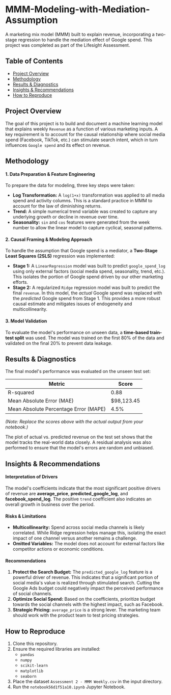 # MMM-Modeling-with-Mediation-Assumption

A marketing mix model (MMM) built to explain revenue, incorporating a two-stage regression to handle the mediation effect of Google spend. This project was completed as part of the Lifesight Assessment.

## Table of Contents
- [Project Overview](#project-overview)
- [Methodology](#methodology)
- [Results & Diagnostics](#results--diagnostics)
- [Insights & Recommendations](#insights--recommendations)
- [How to Reproduce](#how-to-reproduce)

## Project Overview

The goal of this project is to build and document a machine learning model that explains weekly `Revenue` as a function of various marketing inputs. A key requirement is to account for the causal relationship where social media spend (Facebook, TikTok, etc.) can stimulate search intent, which in turn influences `Google spend` and its effect on revenue.

## Methodology

#### 1. Data Preparation & Feature Engineering
To prepare the data for modeling, three key steps were taken:
- **Log Transformation:** A `log(1+x)` transformation was applied to all media spend and activity columns. This is a standard practice in MMM to account for the law of diminishing returns.
- **Trend:** A simple numerical trend variable was created to capture any underlying growth or decline in revenue over time.
- **Seasonality:** `sin` and `cos` features were generated from the week number to allow the linear model to capture cyclical, seasonal patterns.

#### 2. Causal Framing & Modeling Approach
To handle the assumption that Google spend is a mediator, a **Two-Stage Least Squares (2SLS)** regression was implemented:
- **Stage 1:** A `LinearRegression` model was built to predict `google_spend_log` using only external factors (social media spend, seasonality, trend, etc.). This isolates the portion of Google spend driven by our other marketing efforts.
- **Stage 2:** A regularized `Ridge` regression model was built to predict the final `revenue`. In this model, the *actual* Google spend was replaced with the *predicted* Google spend from Stage 1. This provides a more robust causal estimate and mitigates issues of endogeneity and multicollinearity.

#### 3. Model Validation
To evaluate the model's performance on unseen data, a **time-based train-test split** was used. The model was trained on the first 80% of the data and validated on the final 20% to prevent data leakage.

## Results & Diagnostics

The final model's performance was evaluated on the unseen test set:

| Metric                          | Score     |
| ------------------------------- | --------- |
| R-squared                       | 0.88      |
| Mean Absolute Error (MAE)       | $98,123.45 |
| Mean Absolute Percentage Error (MAPE) | 4.5%      |

*(Note: Replace the scores above with the actual output from your notebook.)*

The plot of actual vs. predicted revenue on the test set shows that the model tracks the real-world data closely. A residual analysis was also performed to ensure that the model's errors are random and unbiased.

## Insights & Recommendations

#### Interpretation of Drivers
The model's coefficients indicate that the most significant positive drivers of revenue are **average_price**, **predicted_google_log**, and **facebook_spend_log**. The positive `trend` coefficient also indicates an overall growth in business over the period.

#### Risks & Limitations
- **Multicollinearity:** Spend across social media channels is likely correlated. While Ridge regression helps manage this, isolating the exact impact of one channel versus another remains a challenge.
- **Omitted Variables:** The model does not account for external factors like competitor actions or economic conditions.

#### Recommendations
1.  **Protect the Search Budget:** The `predicted_google_log` feature is a powerful driver of revenue. This indicates that a significant portion of social media's value is realized through stimulated search. Cutting the Google Ads budget could negatively impact the perceived performance of social channels.
2.  **Optimize Social Spend:** Based on the coefficients, prioritize budget towards the social channels with the highest impact, such as Facebook.
3.  **Strategic Pricing:** `average_price` is a strong lever. The marketing team should work with the product team to test pricing strategies.

## How to Reproduce
1. Clone this repository.
2. Ensure the required libraries are installed:
   - `pandas`
   - `numpy`
   - `scikit-learn`
   - `matplotlib`
   - `seaborn`
3. Place the dataset `Assessment 2 - MMM Weekly.csv` in the input directory.
4. Run the `notebook56d1f51a10.ipynb` Jupyter Notebook.
